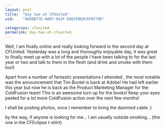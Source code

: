 ```yaml
---
layout: post
title:  "Day two at CFUnited"
uid:	"8A98B77E-0AD7-942F-E802FBE8C6F6F79E"

categories: cfunited
permalink: day-two-at-cfunited
---
```

Well, I am finally online and really looking forward to the second day at CFUnited. Yesterday was a long and thoroughly enjoyable day, it was great to finally meet up with a lot of the people I have been talking to for the last year or two and talk to them in the flesh (and drink and smoke with them too!)

Apart from a number of fantastic presentations I attended , the most notable was the announcement that Tim Buntel is back at Adobe! He had left earlier this year but now he is back as the Product Marketing Manager for the ColdFusion team! This is an awesome turn up for the books! Keep your eyes peeled for a lot more ColdFusion action over the next few months!

I shall be posting photos, once I remember to bring the dammed cable :)

by the way, if anyone is looking for me... I am usually outside smoking... (the one in the CFEclipse t-shirt)